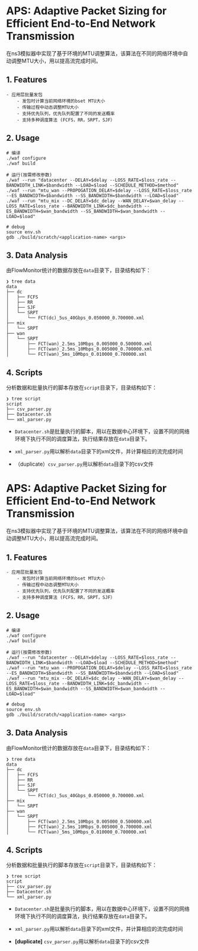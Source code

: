 # APS: Adaptive Packet Sizing for Efficient End-to-End Network Transmission

在ns3模拟器中实现了基于环境的MTU调整算法，该算法在不同的网络环境中自动调整MTU大小，用以提高流完成时间。

## 1. Features

    - 应用层批量发包
        - 发包时计算当前网络环境的bset MTU大小
        - 传输过程中动态调整MTU大小
        - 支持优先队列，优先队列配置了不同的发送概率
        - 支持多种调度算法 (FCFS，RR，SRPT，SJF）

## 2. Usage

``` shell
# 编译
./waf configure
./waf build

# 运行(按需修改参数)
./waf --run "datacenter --DELAY=$delay --LOSS_RATE=$loss_rate --BANDWIDTH_LINK=$bandwidth --LOAD=$load --SCHEDULE_METHOD=$method"
./waf --run "mtu_wan --PROPOGATION_DELAY=$delay --LOSS_RATE=$loss_rate --ES_BANDWIDTH=$bandwidth --SS_BANDWIDTH=$bandwidth --LOAD=$load"
./waf --run "mtu_mix --DC_DELAY=$dc_delay --WAN_DELAY=$wan_delay --LOSS_RATE=$loss_rate --BANDWIDTH_LINK=$dc_bandwidth --ES_BANDWIDTH=$wan_bandwidth --SS_BANDWIDTH=$wan_bandwidth --LOAD=$load"

# debug
source env.sh
gdb ./build/scratch/<application-name> <args>
```

## 3. Data Analysis

由FlowMonitor统计的数据存放在`data`目录下，目录结构如下：

```shell
❯ tree data
data
├── dc
│   ├── FCFS
│   ├── RR
│   ├── SJF
│   └── SRPT
│       └── FCT(dc)_5us_40Gbps_0.050000_0.700000.xml
├── mix
│   └── SRPT
├── wan
│   └── SRPT
│       ├── FCT(wan)_2.5ms_10Mbps_0.005000_0.500000.xml
│       ├── FCT(wan)_2.5ms_10Mbps_0.005000_0.700000.xml
│       └── FCT(wan)_5ms_10Mbps_0.010000_0.700000.xml
```


## 4. Scripts

分析数据和批量执行的脚本存放在`script`目录下，目录结构如下：

```shell
❯ tree script
script
├── csv_parser.py
├── Datacenter.sh
└── xml_parser.py
```

- `Datacenter.sh`是批量执行的脚本，用以在数据中心环境下，设置不同的网络环境下执行不同的调度算法，执行结果存放在`data`目录下。

- `xml_parser.py`用以解析`data`目录下的xml文件，并计算相应的流完成时间

- （duplicate）`csv_parser.py`用以解析`data`目录下的csv文件

# APS: Adaptive Packet Sizing for Efficient End-to-End Network Transmission

在ns3模拟器中实现了基于环境的MTU调整算法，该算法在不同的网络环境中自动调整MTU大小，用以提高流完成时间。

## 1. Features

    - 应用层批量发包
        - 发包时计算当前网络环境的bset MTU大小
        - 传输过程中动态调整MTU大小
        - 支持优先队列，优先队列配置了不同的发送概率
        - 支持多种调度算法 (FCFS，RR，SRPT，SJF）

## 2. Usage

``` shell
# 编译
./waf configure
./waf build

# 运行(按需修改参数)
./waf --run "datacenter --DELAY=$delay --LOSS_RATE=$loss_rate --BANDWIDTH_LINK=$bandwidth --LOAD=$load --SCHEDULE_METHOD=$method"
./waf --run "mtu_wan --PROPOGATION_DELAY=$delay --LOSS_RATE=$loss_rate --ES_BANDWIDTH=$bandwidth --SS_BANDWIDTH=$bandwidth --LOAD=$load"
./waf --run "mtu_mix --DC_DELAY=$dc_delay --WAN_DELAY=$wan_delay --LOSS_RATE=$loss_rate --BANDWIDTH_LINK=$dc_bandwidth --ES_BANDWIDTH=$wan_bandwidth --SS_BANDWIDTH=$wan_bandwidth --LOAD=$load"

# debug
source env.sh
gdb ./build/scratch/<application-name> <args>
```

## 3. Data Analysis

由FlowMonitor统计的数据存放在`data`目录下，目录结构如下：

```shell
❯ tree data
data
├── dc
│   ├── FCFS
│   ├── RR
│   ├── SJF
│   └── SRPT
│       └── FCT(dc)_5us_40Gbps_0.050000_0.700000.xml
├── mix
│   └── SRPT
├── wan
│   └── SRPT
│       ├── FCT(wan)_2.5ms_10Mbps_0.005000_0.500000.xml
│       ├── FCT(wan)_2.5ms_10Mbps_0.005000_0.700000.xml
│       └── FCT(wan)_5ms_10Mbps_0.010000_0.700000.xml
```


## 4. Scripts

分析数据和批量执行的脚本存放在`script`目录下，目录结构如下：

```shell
❯ tree script
script
├── csv_parser.py
├── Datacenter.sh
└── xml_parser.py
```

- `Datacenter.sh`是批量执行的脚本，用以在数据中心环境下，设置不同的网络环境下执行不同的调度算法，执行结果存放在`data`目录下。

- `xml_parser.py`用以解析`data`目录下的xml文件，并计算相应的流完成时间

- **[duplicate]** `csv_parser.py`用以解析`data`目录下的csv文件


